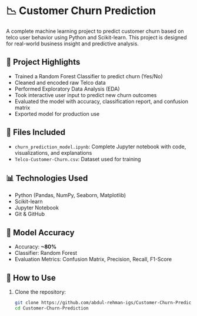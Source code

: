 # 📉 Customer Churn Prediction

A complete machine learning project to predict customer churn based on telco user behavior using Python and Scikit-learn. This project is designed for real-world business insight and predictive analysis.

## 🚀 Project Highlights

- Trained a Random Forest Classifier to predict churn (Yes/No)
- Cleaned and encoded raw Telco data
- Performed Exploratory Data Analysis (EDA)
- Took interactive user input to predict new churn outcomes
- Evaluated the model with accuracy, classification report, and confusion matrix
- Exported model for production use

## 📁 Files Included

- `churn_prediction_model.ipynb`: Complete Jupyter notebook with code, visualizations, and explanations
- `Telco-Customer-Churn.csv`: Dataset used for training

## 📊 Technologies Used

- Python (Pandas, NumPy, Seaborn, Matplotlib)
- Scikit-learn
- Jupyter Notebook
- Git & GitHub

## 🧪 Model Accuracy

- Accuracy: **~80%**
- Classifier: Random Forest
- Evaluation Metrics: Confusion Matrix, Precision, Recall, F1-Score

## 📌 How to Use

1. Clone the repository:
   ```bash
   git clone https://github.com/abdul-rehman-igs/Customer-Churn-Prediction.git
   cd Customer-Churn-Prediction
